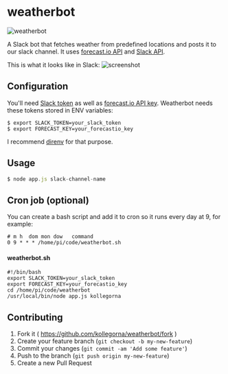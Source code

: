 # weatherbot

![weatherbot](https://raw.githubusercontent.com/kollegorna/weatherbot/master/assets/bot.png)

A Slack bot that fetches weather from predefined locations and posts it to our slack channel.
It uses [forecast.io API](http://forecast.io/) and [Slack API](https://api.slack.com/).

This is what it looks like in Slack:
![screenshot](https://raw.githubusercontent.com/kollegorna/weatherbot/master/assets/slack-screenshot.png)

## Configuration
You'll need [Slack token](https://api.slack.com/web) as well as [forecast.io API key](https://developer.forecast.io/). 
Weatherbot needs these tokens stored in ENV variables:

```
$ export SLACK_TOKEN=your_slack_token
$ export FORECAST_KEY=your_forecastio_key
```
I recommend [direnv](http://direnv.net/) for that purpose.

## Usage

```javascript
$ node app.js slack-channel-name
```

## Cron job (optional)
You can create a bash script and add it to cron so it runs every day at 9, for example:
```
# m h  dom mon dow   command
0 9 * * * /home/pi/code/weatherbot.sh
```

#### weatherbot.sh
```
#!/bin/bash
export SLACK_TOKEN=your_slack_token
export FORECAST_KEY=your_forecastio_key
cd /home/pi/code/weatherbot
/usr/local/bin/node app.js kollegorna
```


## Contributing

1. Fork it ( https://github.com/kollegorna/weatherbot/fork )
2. Create your feature branch (`git checkout -b my-new-feature`)
3. Commit your changes (`git commit -am 'Add some feature'`)
4. Push to the branch (`git push origin my-new-feature`)
5. Create a new Pull Request
